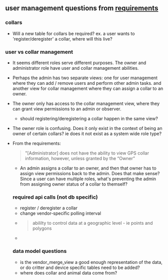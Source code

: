 ## user management questions from [requirements](https://apps.nrs.gov.bc.ca/int/confluence/pages/viewpage.action?pageId=77498717)

### collars
* Will a new table for collars be required? ex. a user wants to 'register/deregister' a collar, where will this live?

### user vs collar management 
* It seems different roles serve different purposes. The owner and administrator role have user and collar management abilities. 
* Perhaps the admin has two separate views: one for user management where they can add / remove users and perform other admin tasks. and another view for collar management where they can assign a collar to an owner.
* The owner only has access to the collar management view, where they can grant view permissions to an admin or observer.
  * should registering/deregistering a collar happen in the same view?
* The owner role is confusing. Does it only exist in the context of being an owner of certain collars? ie does it not exist as a system wide role type? 
* From the requirements:
  > "[Administrator] does not have the ability to view GPS collar information, however, unless granted by the “Owner”
  * An admin assigns a collar to an owner, and then that owner has to assign view permissions back to the admin. Does that make sense? Since a user can have multiple roles, what's preventing the admin from assigning owner status of a collar to themself? 


  ### required api calls (not db specific)
  * register / deregister a collar
  * change vendor-specific polling interval
  * > abililty to control data at a geographic level - ie points and polygons
  * 

  ### data model questions
  * is the vendor_merge_view a good enough representation of the data, or do critter and device specific tables need to be added?
  * where does collar and animal data come from?